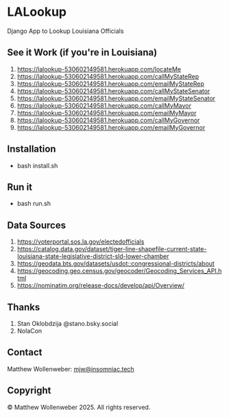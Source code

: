 # LALookup
Django App to Lookup Louisiana Officials

## See it Work (if you're in Louisiana)
1. https://lalookup-530602149581.herokuapp.com/locateMe
2. https://lalookup-530602149581.herokuapp.com/callMyStateRep
3. https://lalookup-530602149581.herokuapp.com/emailMyStateRep
4. https://lalookup-530602149581.herokuapp.com/callMyStateSenator
5. https://lalookup-530602149581.herokuapp.com/emailMyStateSenator
6. https://lalookup-530602149581.herokuapp.com/callMyMayor
7. https://lalookup-530602149581.herokuapp.com/emailMyMayor
8. https://lalookup-530602149581.herokuapp.com/callMyGovernor
9. https://lalookup-530602149581.herokuapp.com/emailMyGovernor



## Installation
- bash install.sh

## Run it
- bash run.sh 

## Data Sources

1. https://voterportal.sos.la.gov/electedofficials
2. https://catalog.data.gov/dataset/tiger-line-shapefile-current-state-louisiana-state-legislative-district-sld-lower-chamber
3. https://geodata.bts.gov/datasets/usdot::congressional-districts/about
4. https://geocoding.geo.census.gov/geocoder/Geocoding_Services_API.html
5. https://nominatim.org/release-docs/develop/api/Overview/

## Thanks
1. Stan Oklobdzija @stano.bsky.social
2. NolaCon

## Contact
Matthew Wollenweber: mjw@insomniac.tech

## Copyright
© Matthew Wollenweber 2025. All rights reserved. 